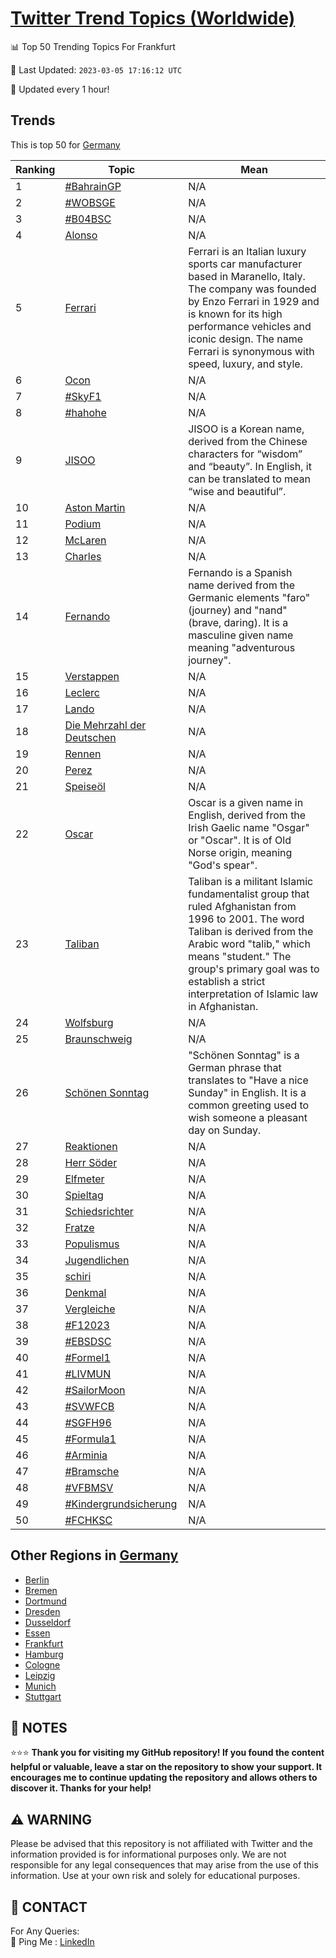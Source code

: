 [Twitter Trend Topics (Worldwide)](https://github.com/ErcinDedeoglu/Twitter-Trend-Topics)
==========


📊 Top 50 Trending Topics For Frankfurt

📆 Last Updated: `2023-03-05 17:16:12 UTC`

🔧 Updated every 1 hour!


## Trends

This is top 50 for [Germany](</Germany>)

| Ranking | Topic | Mean |
| ------- | ------------ | ------------ |
| 1 | [#BahrainGP](http://twitter.com/search?q=%23BahrainGP) | N/A |
| 2 | [#WOBSGE](http://twitter.com/search?q=%23WOBSGE) | N/A |
| 3 | [#B04BSC](http://twitter.com/search?q=%23B04BSC) | N/A |
| 4 | [Alonso](http://twitter.com/search?q=Alonso) | N/A |
| 5 | [Ferrari](http://twitter.com/search?q=Ferrari) | Ferrari is an Italian luxury sports car manufacturer based in Maranello, Italy. The company was founded by Enzo Ferrari in 1929 and is known for its high performance vehicles and iconic design. The name Ferrari is synonymous with speed, luxury, and style. |
| 6 | [Ocon](http://twitter.com/search?q=Ocon) | N/A |
| 7 | [#SkyF1](http://twitter.com/search?q=%23SkyF1) | N/A |
| 8 | [#hahohe](http://twitter.com/search?q=%23hahohe) | N/A |
| 9 | [JISOO](http://twitter.com/search?q=JISOO) | JISOO is a Korean name, derived from the Chinese characters for “wisdom” and “beauty”. In English, it can be translated to mean “wise and beautiful”. |
| 10 | [Aston Martin](http://twitter.com/search?q=Aston+Martin) | N/A |
| 11 | [Podium](http://twitter.com/search?q=Podium) | N/A |
| 12 | [McLaren](http://twitter.com/search?q=McLaren) | N/A |
| 13 | [Charles](http://twitter.com/search?q=Charles) | N/A |
| 14 | [Fernando](http://twitter.com/search?q=Fernando) | Fernando is a Spanish name derived from the Germanic elements "faro" (journey) and "nand" (brave, daring). It is a masculine given name meaning "adventurous journey". |
| 15 | [Verstappen](http://twitter.com/search?q=Verstappen) | N/A |
| 16 | [Leclerc](http://twitter.com/search?q=Leclerc) | N/A |
| 17 | [Lando](http://twitter.com/search?q=Lando) | N/A |
| 18 | [Die Mehrzahl der Deutschen](http://twitter.com/search?q=Die+Mehrzahl+der+Deutschen) | N/A |
| 19 | [Rennen](http://twitter.com/search?q=Rennen) | N/A |
| 20 | [Perez](http://twitter.com/search?q=Perez) | N/A |
| 21 | [Speiseöl](http://twitter.com/search?q=Speise%c3%b6l) | N/A |
| 22 | [Oscar](http://twitter.com/search?q=Oscar) | Oscar is a given name in English, derived from the Irish Gaelic name "Osgar" or "Oscar". It is of Old Norse origin, meaning "God's spear". |
| 23 | [Taliban](http://twitter.com/search?q=Taliban) | Taliban is a militant Islamic fundamentalist group that ruled Afghanistan from 1996 to 2001. The word Taliban is derived from the Arabic word "talib," which means "student." The group's primary goal was to establish a strict interpretation of Islamic law in Afghanistan. |
| 24 | [Wolfsburg](http://twitter.com/search?q=Wolfsburg) | N/A |
| 25 | [Braunschweig](http://twitter.com/search?q=Braunschweig) | N/A |
| 26 | [Schönen Sonntag](http://twitter.com/search?q=Sch%c3%b6nen+Sonntag) | "Schönen Sonntag" is a German phrase that translates to "Have a nice Sunday" in English. It is a common greeting used to wish someone a pleasant day on Sunday. |
| 27 | [Reaktionen](http://twitter.com/search?q=Reaktionen) | N/A |
| 28 | [Herr Söder](http://twitter.com/search?q=Herr+S%c3%b6der) | N/A |
| 29 | [Elfmeter](http://twitter.com/search?q=Elfmeter) | N/A |
| 30 | [Spieltag](http://twitter.com/search?q=Spieltag) | N/A |
| 31 | [Schiedsrichter](http://twitter.com/search?q=Schiedsrichter) | N/A |
| 32 | [Fratze](http://twitter.com/search?q=Fratze) | N/A |
| 33 | [Populismus](http://twitter.com/search?q=Populismus) | N/A |
| 34 | [Jugendlichen](http://twitter.com/search?q=Jugendlichen) | N/A |
| 35 | [schiri](http://twitter.com/search?q=schiri) | N/A |
| 36 | [Denkmal](http://twitter.com/search?q=Denkmal) | N/A |
| 37 | [Vergleiche](http://twitter.com/search?q=Vergleiche) | N/A |
| 38 | [#F12023](http://twitter.com/search?q=%23F12023) | N/A |
| 39 | [#EBSDSC](http://twitter.com/search?q=%23EBSDSC) | N/A |
| 40 | [#Formel1](http://twitter.com/search?q=%23Formel1) | N/A |
| 41 | [#LIVMUN](http://twitter.com/search?q=%23LIVMUN) | N/A |
| 42 | [#SailorMoon](http://twitter.com/search?q=%23SailorMoon) | N/A |
| 43 | [#SVWFCB](http://twitter.com/search?q=%23SVWFCB) | N/A |
| 44 | [#SGFH96](http://twitter.com/search?q=%23SGFH96) | N/A |
| 45 | [#Formula1](http://twitter.com/search?q=%23Formula1) | N/A |
| 46 | [#Arminia](http://twitter.com/search?q=%23Arminia) | N/A |
| 47 | [#Bramsche](http://twitter.com/search?q=%23Bramsche) | N/A |
| 48 | [#VFBMSV](http://twitter.com/search?q=%23VFBMSV) | N/A |
| 49 | [#Kindergrundsicherung](http://twitter.com/search?q=%23Kindergrundsicherung) | N/A |
| 50 | [#FCHKSC](http://twitter.com/search?q=%23FCHKSC) | N/A |



## Other Regions in [Germany](</Germany>)

* [Berlin](</Germany/Berlin.md>)
* [Bremen](</Germany/Bremen.md>)
* [Dortmund](</Germany/Dortmund.md>)
* [Dresden](</Germany/Dresden.md>)
* [Dusseldorf](</Germany/Dusseldorf.md>)
* [Essen](</Germany/Essen.md>)
* [Frankfurt](</Germany/Frankfurt.md>)
* [Hamburg](</Germany/Hamburg.md>)
* [Cologne](</Germany/Cologne.md>)
* [Leipzig](</Germany/Leipzig.md>)
* [Munich](</Germany/Munich.md>)
* [Stuttgart](</Germany/Stuttgart.md>)



## 📝 NOTES

⭐⭐⭐ **Thank you for visiting my GitHub repository! If you found the content helpful or valuable, leave a star on the repository to show your support. It encourages me to continue updating the repository and allows others to discover it. Thanks for your help!**


## ⚠️ WARNING

Please be advised that this repository is not affiliated with Twitter and the information provided is for informational purposes only. We are not responsible for any legal consequences that may arise from the use of this information. Use at your own risk and solely for educational purposes.


## 📨 CONTACT

 For Any Queries:  
            🏓 Ping Me : [LinkedIn](https://www.linkedin.com/in/ercindedeoglu/)
